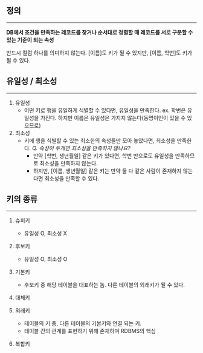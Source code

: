 
## 정의
---
**DB에서 조건을 만족하는 레코드를 찾거나 순서대로 정렬할 때 레코드를 서로 구분할 수 있는 기준이 되는 속성**

반드시 컬럼 하나를 의미하지 않는다. [이름]도 키가 될 수 있지만, [이름, 학번]도 키가 될 수 있다.


## 유일성 / 최소성
---
1. 유일성
	- 어떤 키로 행을 유일하게 식별할 수 있다면, 유일성을 만족한다.
	    ex. 학번은 유일성을 가진다. 하지만 이름은 유일성은 가지지 않는다(동명이인이 있을 수 있으므로)
2. 최소성
    * 키에 행을 식별할 수 있는 최소한의 속성들만 모아 놓았다면, 최소성을 만족한다.
	    *Q. 속성이 두개면 최소성을 만족하지 않나요?*
	    * 만약 [학번, 생년월일] 같은 키가 있다면, 학번 만으로도 유일성을 만족하므로 최소성을 만족하지 않는다.
	    * 하지만, [이름, 생년월일] 같은 키는 만약 둘 다 같은 사람이 존재하지 않는다면 최소성을 만족할 수 있다.


## 키의 종류
---
1. 슈퍼키
	- 유일성 O, 최소성 X
2.  후보키
	- 유일성 O, 최소성 O
3. 기본키
	- 후보키 중 해당 테이블을 대표하는 놈. 다른 테이블의 외래키가 될 수 있다.
4. 대체키
    
5. 외래키
	- 테이블의 키 중, 다른 테이블의 기본키와 연결 되는 키.
	- 테이블 간의 관계를 표현하기 위해 존재하며 RDBMS의 핵심
6. 복합키